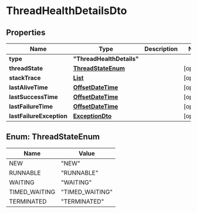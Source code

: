 
# ThreadHealthDetailsDto

## Properties

Name | Type | Description | Notes
------------ | ------------- | ------------- | -------------
**type** | **"ThreadHealthDetails"** |  | 
**threadState** | [**ThreadStateEnum**](#ThreadStateEnum) |  |  [optional]
**stackTrace** | [**List<StackTraceInnerDto>**](StackTraceInnerDto.md) |  |  [optional]
**lastAliveTime** | [**OffsetDateTime**](OffsetDateTime.md) |  |  [optional]
**lastSuccessTime** | [**OffsetDateTime**](OffsetDateTime.md) |  |  [optional]
**lastFailureTime** | [**OffsetDateTime**](OffsetDateTime.md) |  |  [optional]
**lastFailureException** | [**ExceptionDto**](ExceptionDto.md) |  |  [optional]



## Enum: ThreadStateEnum

Name | Value
---- | -----
NEW | &quot;NEW&quot;
RUNNABLE | &quot;RUNNABLE&quot;
WAITING | &quot;WAITING&quot;
TIMED_WAITING | &quot;TIMED_WAITING&quot;
TERMINATED | &quot;TERMINATED&quot;




